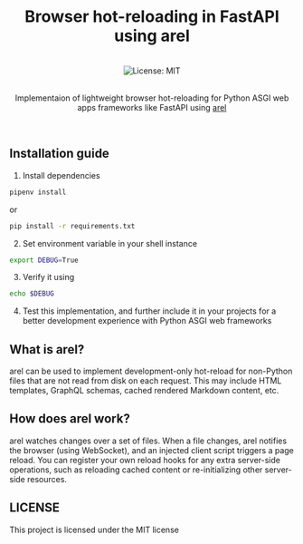 <div align="center">
<h1 align="center">Browser hot-reloading in FastAPI using arel</h1><br>
<img alt="License: MIT" src="https://img.shields.io/badge/License-MIT-blue.svg"/><br><br>

 Implementaion of lightweight browser hot-reloading for Python ASGI web apps frameworks like FastAPI using [arel](https://github.com/florimondmanca/arel)
</div><br>

## Installation guide
1. Install dependencies
```bash
pipenv install
```
or 
```bash
pip install -r requirements.txt
```
2. Set environment variable in your shell instance
```bash
export DEBUG=True
```
3. Verify it using
```bash
echo $DEBUG
```
4. Test this implementation, and further include it in your projects for a better development experience with Python ASGI web frameworks
## What is arel?
arel can be used to implement development-only hot-reload for non-Python files that are not read from disk on each request. This may include HTML templates, GraphQL schemas, cached rendered Markdown content, etc.

## How does arel work?
arel watches changes over a set of files. When a file changes, arel notifies the browser (using WebSocket), and an injected client script triggers a page reload. You can register your own reload hooks for any extra server-side operations, such as reloading cached content or re-initializing other server-side resources.

## LICENSE
This project is licensed under the MIT license